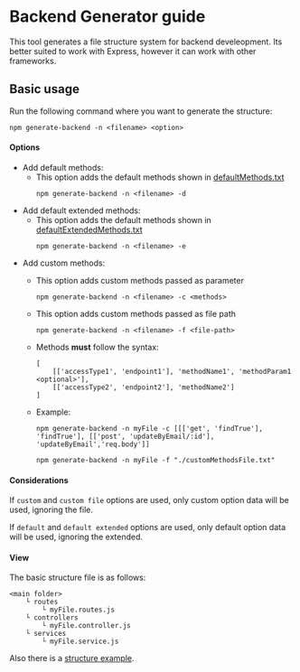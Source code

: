 # Backend Generator guide

This tool generates a file structure system for backend develeopment. Its better suited to work with Express, however it can work with other frameworks.

## Basic usage
Run the following command where you want to generate the structure:
```
npm generate-backend -n <filename> <option>
```

#### Options
- Add default methods:
	- This option adds the default methods shown in [defaultMethods.txt](/src/files/defaultMethods.txt)
	    ```
        npm generate-backend -n <filename> -d
        ```
- Add default extended methods:
	- This option adds the default methods shown in [defaultExtendedMethods.txt](/src/files/defaultExtendedMethods.txt)
    	```
        npm generate-backend -n <filename> -e
        ```
- Add custom methods:
	- This option adds custom methods passed as parameter
	    ```
	    npm generate-backend -n <filename> -c <methods>
        ```
	- This option adds custom methods passed as file path
	    ```
	    npm generate-backend -n <filename> -f <file-path>
        ```
	- Methods **must** follow the syntax:
	
        ```
        [
        	[['accessType1', 'endpoint1'], 'methodName1', 'methodParam1 <optional>'],
        	[['accessType2', 'endpoint2'], 'methodName2']
        ]
        ```
    - Example:
        ```
        npm generate-backend -n myFile -c [[['get', 'findTrue'], 'findTrue'], [['post', 'updateByEmail/:id'], 'updateByEmail','req.body']]
        ```
		```
        npm generate-backend -n myFile -f "./customMethodsFile.txt"
        ```
#### Considerations
If `custom` and `custom file` options are used, only custom option data will be used, ignoring the file.

If `default` and `default extended` options are used, only default option data will be used, ignoring the extended.

#### View
The basic structure file is as follows:

    <main folder>
    	└ routes
    		└ myFile.routes.js
    	└ controllers
    		└ myFile.controller.js
    	└ services
    		└ myFile.service.js
Also there is a [structure example](examples/).